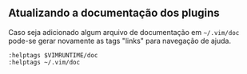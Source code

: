 Atualizando a documentação dos plugins
--------------------------------------

Caso seja adicionado algum arquivo de documentação em `~/.vim/doc`
pode-se gerar novamente as tags "links" para navegação de ajuda.


    :helptags $VIMRUNTIME/doc
    :helptags ~/.vim/doc

